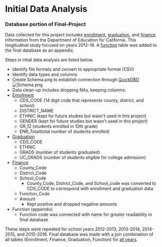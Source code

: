 # Initial Data Analysis
### Database portion of Final-Project

Data collected for this project includes [enrollment](https://www.cde.ca.gov/ds/sd/sd/filesenr.asp), [graduation](https://www.cde.ca.gov/ds/sd/sd/filesgrads.asp), and [finance](https://www.cde.ca.gov/ds/fd/fd/) information from the Department of Education for California.  This longitudinal study focused on years 2012-16.  A [function](https://github.com/cjradomski/Final-Project/blob/Helen/Resources/Finance%20Data/function.csv) table was added to the final database as an appendix.

Steps in intial data analysis are listed below.
- Identify file formats and convert to appropriate format (CSV)
- Identify data types and columns
- Create Schema.png to establish connection through [QuickDBD](https://www.quickdatabasediagrams.com/)
![Schema.png](https://github.com/cjradomski/Final-Project/blob/master/Schema.png)
- Data clean-up includes dropping NAs, keeping columns:
- [Enrollment](https://github.com/cjradomski/Final-Project/tree/Helen/Resources/Enrollment%20Data)
  - CDS_CODE (14 digit code that represents county, district, and school)
  - DISTRICT_NAME
  - ETHNIC (kept for future studies but wasn't used in this project)
  - GENDER (kept for future studies but wasn't used in this project)
  - GR_12 (students enrolled in 12th grade)
  - ENR_Total(total number of students enrolled)
- [Graduation](https://github.com/cjradomski/Final-Project/tree/Helen/Resources/Graduation%20Data)
  - CDS_CODE
  - ETHNIC
  - GRADS (number of students graduated)
  - UC_GRADS (number of students eligible for college admission)
- [Finance](https://github.com/cjradomski/Final-Project/tree/Helen/Resources/Finance%20Data)
  - County_Code
  - District_Code
  - School_Code
    - County_Code, District_Code, and School_code was converted to CDS_CODE to correspond with enrollment and graduation data
  - Function_Code
  - Amount
    - Kept positive and dropped negative amounts
- Function (appendix)
  - Function code was connected with name for greater readability in final database
  
These steps were repeated for school years 2012-2013, 2013-2014, 2014-2015, and 2015-2016.  Final database was made with a join combination of all tables (Enrollment, Finance, Graduation, Function) for [all years](https://github.com/cjradomski/Final-Project/tree/Helen/Resources/All_Data/All_Data_Notebooks).

